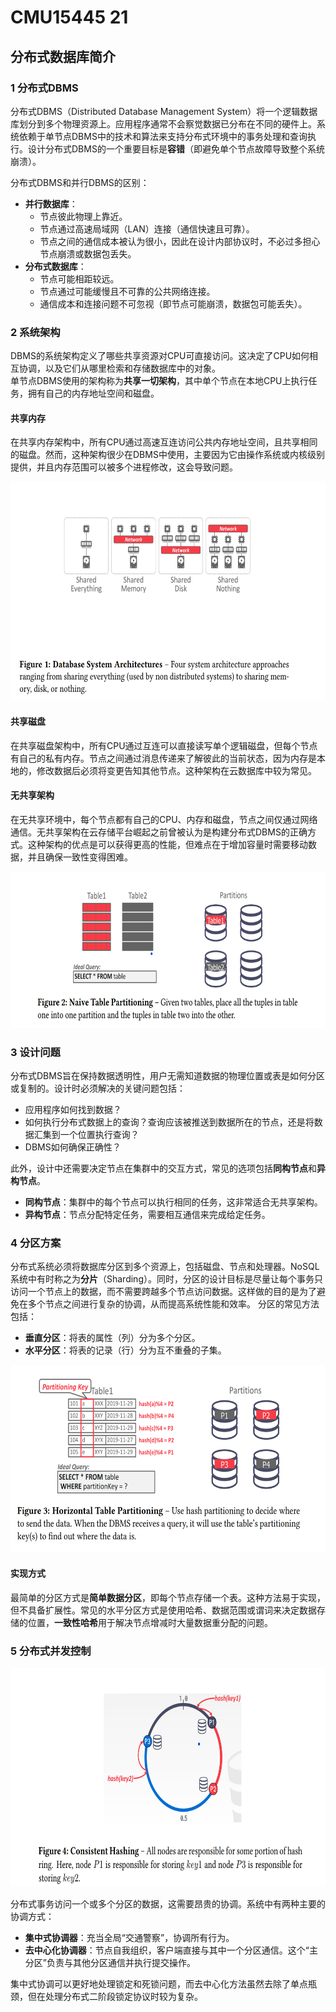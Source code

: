 # CMU15445 21
## 分布式数据库简介
### 1 分布式DBMS
分布式DBMS（Distributed Database Management System）将一个逻辑数据库划分到多个物理资源上。应用程序通常不会察觉数据已分布在不同的硬件上。系统依赖于单节点DBMS中的技术和算法来支持分布式环境中的事务处理和查询执行。设计分布式DBMS的一个重要目标是**容错**（即避免单个节点故障导致整个系统崩溃）。

分布式DBMS和并行DBMS的区别：
- **并行数据库**：
  - 节点彼此物理上靠近。
  - 节点通过高速局域网（LAN）连接（通信快速且可靠）。
  - 节点之间的通信成本被认为很小，因此在设计内部协议时，不必过多担心节点崩溃或数据包丢失。
- **分布式数据库**：
  - 节点可能相距较远。
  - 节点通过可能缓慢且不可靠的公共网络连接。
  - 通信成本和连接问题不可忽视（即节点可能崩溃，数据包可能丢失）。

### 2 系统架构
DBMS的系统架构定义了哪些共享资源对CPU可直接访问。这决定了CPU如何相互协调，以及它们从哪里检索和存储数据库中的对象。  
单节点DBMS使用的架构称为**共享一切架构**，其中单个节点在本地CPU上执行任务，拥有自己的内存地址空间和磁盘。

#### 共享内存
在共享内存架构中，所有CPU通过高速互连访问公共内存地址空间，且共享相同的磁盘。然而，这种架构很少在DBMS中使用，主要因为它由操作系统或内核级别提供，并且内存范围可以被多个进程修改，这会导致问题。

<img src="./21 pictrue/1.png" alt="" width="600" height="350">

#### 共享磁盘
在共享磁盘架构中，所有CPU通过互连可以直接读写单个逻辑磁盘，但每个节点有自己的私有内存。节点之间通过消息传递来了解彼此的当前状态，因为内存是本地的，修改数据后必须将变更告知其他节点。这种架构在云数据库中较为常见。

#### 无共享架构
在无共享环境中，每个节点都有自己的CPU、内存和磁盘，节点之间仅通过网络通信。无共享架构在云存储平台崛起之前曾被认为是构建分布式DBMS的正确方式。这种架构的优点是可以获得更高的性能，但难点在于增加容量时需要移动数据，并且确保一致性变得困难。

<img src="./21 pictrue/2.png" alt="" width="600" height="250">

### 3 设计问题
分布式DBMS旨在保持数据透明性，用户无需知道数据的物理位置或表是如何分区或复制的。设计时必须解决的关键问题包括：
- 应用程序如何找到数据？
- 如何执行分布式数据上的查询？查询应该被推送到数据所在的节点，还是将数据汇集到一个位置执行查询？
- DBMS如何确保正确性？

此外，设计中还需要决定节点在集群中的交互方式，常见的选项包括**同构节点**和**异构节点**。  
- **同构节点**：集群中的每个节点可以执行相同的任务，这非常适合无共享架构。  
- **异构节点**：节点分配特定任务，需要相互通信来完成给定任务。

### 4 分区方案
分布式系统必须将数据库分区到多个资源上，包括磁盘、节点和处理器。NoSQL系统中有时称之为**分片**（Sharding）。同时，分区的设计目标是尽量让每个事务只访问一个节点上的数据，而不需要跨越多个节点访问数据。这样做的目的是为了避免在多个节点之间进行复杂的协调，从而提高系统性能和效率。
分区的常见方法包括：
- **垂直分区**：将表的属性（列）分为多个分区。
- **水平分区**：将表的记录（行）分为互不重叠的子集。

<img src="./21 pictrue/3.png" alt="" width="600" height="300">

#### 实现方式
最简单的分区方式是**简单数据分区**，即每个节点存储一个表。这种方法易于实现，但不具备扩展性。常见的水平分区方式是使用哈希、数据范围或谓词来决定数据存储的位置，**一致性哈希**用于解决节点增减时大量数据重分配的问题。

### 5 分布式并发控制

<img src="./21 pictrue/4.png" alt="" width="600" height="350">

分布式事务访问一个或多个分区的数据，这需要昂贵的协调。系统中有两种主要的协调方式：
- **集中式协调器**：充当全局“交通警察”，协调所有行为。
- **去中心化协调器**：节点自我组织，客户端直接与其中一个分区通信。这个“主分区”负责与其他分区通信并执行提交操作。

集中式协调可以更好地处理锁定和死锁问题，而去中心化方法虽然去除了单点瓶颈，但在处理分布式二阶段锁定协议时较为复杂。
